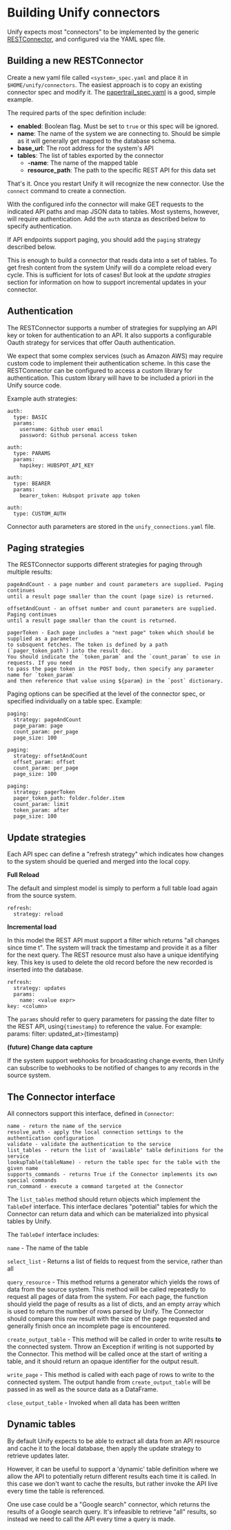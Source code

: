 # Building Unify connectors

Unify expects most "connectors" to be implemented by the generic [RESTConnector](./unify/rest_connector.py), and configured via the YAML spec file. 

## Building a new RESTConnector

Create a new yaml file called `<system>_spec.yaml` and place it in `$HOME/unify/connectors`.
The easiest approach is to copy an existing connector spec and modify it. The
[papertrail_spec.yaml](./unify/rest_specs/papertrail_spec.yaml) is a good, simple example.

The required parts of the spec definition include:

* **enabled**: Boolean flag. Must be set to `true` or this spec will be ignored.
* **name**: The name of the system we are connecting to. Should be simple as it will generally
get mapped to the database schema.
* **base_url**: The root address for the system's API
* **tables**: The list of tables exported by the connector
  * **-name**: The name of the mapped table
  * **resource_path**: The path to the specific REST API for this data set

That's it. Once you restart Unify it will recognize the new connector. Use the `connect` command
to create a connection. 

With the configured info the connector will make GET requests to the indicated API paths and map JSON data to tables.
Most systems, however, will require authentication. Add the `auth` stanza as described below to
specify authentication.

If API endpoints support paging, you should add the `paging` strategy described below.

This is enough to build a connector that reads data into a set of tables. To get fresh content 
from the system Unify will do a complete reload every cycle. This is sufficient for lots of
cases! But look at the *update stragies* section for information on how to support incremental
updates in your connector.

## Authentication

The RESTConnector supports a number of strategies for supplying an API key or token for authentication to an API. It also supports a configurable Oauth strategy for services that offer Oauth authentication.

We expect that some complex services (such as Amazon AWS) may require custom code to implement their authentication scheme. In this case the RESTConnector can be configured to access a custom library for authentication. This custom library will have to be included a priori in the Unify source code.

Example auth strategies:

    auth:
      type: BASIC
      params:
        username: Github user email
        password: Github personal access token 

    auth:
      type: PARAMS
      params:
        hapikey: HUBSPOT_API_KEY

    auth:
      type: BEARER
      params:
        bearer_token: Hubspot private app token

    auth:
      type: CUSTOM_AUTH

Connector auth parameters are stored in the `unify_connections.yaml` file. 

## Paging strategies

The RESTConnector supports different strategies for paging through multiple results:

    pageAndCount - a page number and count parameters are supplied. Paging continues
    until a result page smaller than the count (page size) is returned.

    offsetAndCount - an offset number and count parameters are supplied. Paging continues
    until a result page smaller than the count is returned.

    pagerToken - Each page includes a "next page" token which should be supplied as a parameter
    to subsquent fetches. The token is defined by a path (`pager_token_path`) into the result doc.
    You should indicate the `token_param` and the `count_param` to use in requests. If you need
    to pass the page token in the POST body, then specify any parameter name for `token_param`
    and then reference that value using ${param} in the `post` dictionary.

Paging options can be specified at the level of the connector spec, or specified individually
on a table spec. Example:

    paging:
      strategy: pageAndCount
      page_param: page
      count_param: per_page
      page_size: 100

    paging:
      strategy: offsetAndCount
      offset_param: offset
      count_param: per_page
      page_size: 100

    paging:
      strategy: pagerToken
      pager_token_path: folder.folder.item
      count_param: limit
      token_param: after
      page_size: 100

## Update strategies

Each API spec can define a "refresh strategy" which indicates how changes to the
system should be queried and merged into the local copy.

**Full Reload**

The default and simplest model is simply to perform a full table load again from
the source system.

    refresh:
      strategy: reload

**Incremental load**

In this model the REST API must support a filter which returns "all changes since
time t". The system will track the timestamp and provide it as a filter for the
next query. The REST resource must also have a unique identifying key. This key is
used to delete the old record before the new recorded is inserted into the database.

    refresh:
      strategy: updates
      params:
        name: <value expr>
    key: <column>

The `params` should refer to query parameters for passing the date filter to the
REST API, using`{timestamp}` to reference the value. For example:
      params: 
        filter: updated_at>{timestamp}
    
**(future) Change data capture**

If the system support webhooks for broadcasting change events, then Unify can subscribe
to webhooks to be notified of changes to any records in the source system.

## The Connector interface

All connectors support this interface, defined in `Connector`:

    name - return the name of the service
    resolve_auth - apply the local connection settings to the authentication configuration
    validate - validate the authentication to the service
    list_tables - return the list of 'available' table definitions for the service
    lookupTable(tableName) - return the table spec for the table with the given name
    supports_commands - returns True if the Connector implements its own special commands
    run_command - execute a command targeted at the Connector

The `list_tables` method should return objects which implement the `TableDef` interface.
This interface declares "potential" tables for which the Connector can return data and which
can be materialized into physical tables by Unify. 

The `TableDef` interface includes:

`name` - The name of the table

`select_list` - Returns a list of fields to request from the service, rather than all

`query_resource` - This method returns a generator which yields the rows of
data from the source system. This method will be called repeatedly to request
all pages of data from the system. For each page, the function should yield
the page of results as a list of dicts, and an empty array which is used
to return the number of rows parsed by Unify. The Connector should compare
this row result with the size of the page requested and generally finish
once an incomplete page is encountered. 

`create_output_table` - This method will be called in order to write results
**to** the connected system. Throw an Exception if writing is not supported
by the Connector. This method will be called once at the start of writing a table,
and it should return an opaque identifier for the output result.

`write_page` - This method is called with each page of rows to write to the
connected system. The output handle from `create_output_table` will be passed
in as well as the source data as a DataFrame.

`close_output_table` - Invoked when all data has been written


## Dynamic tables

By default Unify expects to be able to extract all data from an API resource and
cache it to the local database, then apply the update strategy to retrieve updates later.

However, it can be useful to support a 'dynamic' table definition where we allow
the API to potentially return different results each time it is called. In this case
we don't want to cache the results, but rather invoke the API live every time
the table is referenced.

One use case could be a "Google search" connector, which returns the results of a
Google search query. It's infeasible to retrieve "all" results, so instead we
need to call the API every time a query is made.